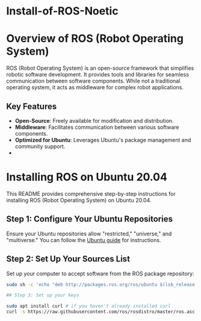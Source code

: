 # Install-of-ROS-Noetic

# Overview of ROS (Robot Operating System)

ROS (Robot Operating System) is an open-source framework that simplifies robotic software development. It provides tools and libraries for seamless communication between software components. While not a traditional operating system, it acts as middleware for complex robot applications.

## Key Features

- **Open-Source**: Freely available for modification and distribution.
- **Middleware**: Facilitates communication between various software components.
- **Optimized for Ubuntu**: Leverages Ubuntu's package management and community support.
- 

# Installing ROS on Ubuntu 20.04

This README provides comprehensive step-by-step instructions for installing ROS (Robot Operating System) on Ubuntu 20.04.

## Step 1: Configure Your Ubuntu Repositories

Ensure your Ubuntu repositories allow "restricted," "universe," and "multiverse." You can follow the [Ubuntu guide](https://help.ubuntu.com/community/Repositories/Ubuntu) for instructions.

## Step 2: Set Up Your Sources List

Set up your computer to accept software from the ROS package repository:

```bash
sudo sh -c 'echo "deb http://packages.ros.org/ros/ubuntu $(lsb_release -sc) main" > /etc/apt/sources.list.d/ros-latest.list'

## Step 3: Set up your keys

sudo apt install curl # if you haven't already installed curl
curl -s https://raw.githubusercontent.com/ros/rosdistro/master/ros.asc | sudo apt-key add -
